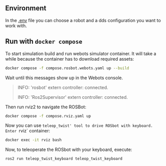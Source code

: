 ## Environment
In the [.env](.env) file you can choose a robot and a dds configuration you want to work with.

## Run with `docker compose`
To start simulation build and run webots simulator container. It will take a while because the container has to download required assets:
```bash
docker compose -f compose.rosbot.webots.yaml up --build
```

Wait until this messages show up in the Webots console.
> INFO: 'rosbot' extern controller: connected.
>
> INFO: 'Ros2Supervisor' extern controller: connected.

Then run rviz2 to navigate the ROSBot:
```bash
docker compose -f compose.rviz.yaml up
```
Now you can use `teleop_twist' tool to drive ROSbot with keyboard.
Enter `rviz` container:
```bash
docker exec -it rviz bash
```

Now, to teleoperate the ROSbot with your keyboard, execute:
```bash
ros2 run teleop_twist_keyboard teleop_twist_keyboard
```